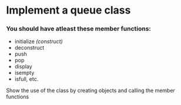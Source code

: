 # Implement a queue class

### You should have atleast these member functions:  
* initialize *(construct)*
* deconstruct 
* push 
* pop 
* display 
* isempty 
* isfull, etc. 

Show the use of the class by creating objects and calling the member functions
